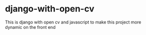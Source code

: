 # django-with-open-cv
This is django with open cv and javascript to make this project more dynamic on the front end
